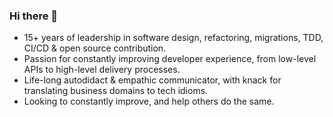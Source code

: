 ### Hi there 👋

* 15+ years of leadership in software design, refactoring, migrations, TDD, CI/CD & open source contribution.
* Passion for constantly improving developer experience, from low-level APIs to high-level delivery processes.
* Life-long autodidact & empathic communicator, with knack for translating business domains to tech idioms.
* Looking to constantly improve, and help others do the same.
